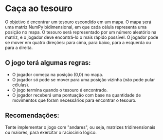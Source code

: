 # Caça ao tesouro

O objetivo é encontrar um tesouro escondido em um mapa. O mapa será uma matriz NumPy bidimensional, em que cada célula representa uma posição no mapa. O tesouro será representado por um número aleatório na matriz, e o jogador deve encontrá-lo o mais rápido possível. O jogador pode se mover em quatro direções: para cima, para baixo, para a esquerda ou para a direita.

## O jogo terá algumas regras:

- O jogador começa na posição (0,0) no mapa.
- O jogador só pode se mover para uma posição vizinha (não pode pular células).
- O jogo termina quando o tesouro é encontrado.
- O jogador receberá uma pontuação com base na quantidade de movimentos que foram necessários para encontrar o tesouro.

## Recomendações:

Tente implementar o jogo com "andares", ou seja, matrizes tridimensionais ou maiores, para exercitar o raciocínio lógico.
